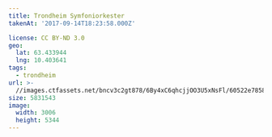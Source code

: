 ```yaml
---
title: Trondheim Symfoniorkester
takenAt: '2017-09-14T18:23:58.000Z'

license: CC BY-ND 3.0
geo:
  lat: 63.433944
  lng: 10.403641
tags:
  - trondheim
url: >-
  //images.ctfassets.net/bncv3c2gt878/6By4xC6qhcjjOO3U5xNsFl/60522e7858584e95f0d1a3e6b2967fb1/trondheim-symfoniorkester_37287208982_o
size: 5831543
image:
  width: 3006
  height: 5344
---
```

